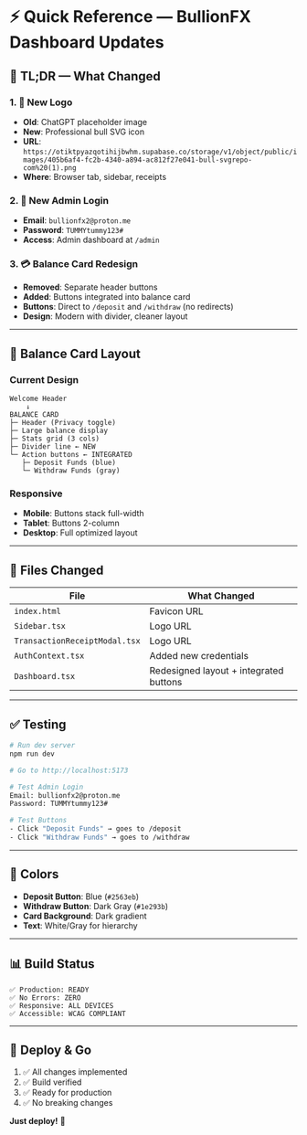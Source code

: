 # ⚡ Quick Reference — BullionFX Dashboard Updates

## 🚀 TL;DR — What Changed

### 1. 🐂 New Logo
- **Old**: ChatGPT placeholder image
- **New**: Professional bull SVG icon
- **URL**: `https://otiktpyazqotihijbwhm.supabase.co/storage/v1/object/public/images/405b6af4-fc2b-4340-a894-ac812f27e041-bull-svgrepo-com%20(1).png`
- **Where**: Browser tab, sidebar, receipts

### 2. 🔐 New Admin Login
- **Email**: `bullionfx2@proton.me`
- **Password**: `TUMMYtummy123#`
- **Access**: Admin dashboard at `/admin`

### 3. 💳 Balance Card Redesign
- **Removed**: Separate header buttons
- **Added**: Buttons integrated into balance card
- **Buttons**: Direct to `/deposit` and `/withdraw` (no redirects)
- **Design**: Modern with divider, cleaner layout

---

## 📱 Balance Card Layout

### Current Design
```
Welcome Header
    ↓
BALANCE CARD
├─ Header (Privacy toggle)
├─ Large balance display
├─ Stats grid (3 cols)
├─ Divider line ← NEW
└─ Action buttons ← INTEGRATED
   ├─ Deposit Funds (blue)
   └─ Withdraw Funds (gray)
```

### Responsive
- **Mobile**: Buttons stack full-width
- **Tablet**: Buttons 2-column
- **Desktop**: Full optimized layout

---

## 🔧 Files Changed

| File | What Changed |
|------|-------------|
| `index.html` | Favicon URL |
| `Sidebar.tsx` | Logo URL |
| `TransactionReceiptModal.tsx` | Logo URL |
| `AuthContext.tsx` | Added new credentials |
| `Dashboard.tsx` | Redesigned layout + integrated buttons |

---

## ✅ Testing

```bash
# Run dev server
npm run dev

# Go to http://localhost:5173

# Test Admin Login
Email: bullionfx2@proton.me
Password: TUMMYtummy123#

# Test Buttons
- Click "Deposit Funds" → goes to /deposit
- Click "Withdraw Funds" → goes to /withdraw
```

---

## 🎨 Colors

- **Deposit Button**: Blue (`#2563eb`)
- **Withdraw Button**: Dark Gray (`#1e293b`)
- **Card Background**: Dark gradient
- **Text**: White/Gray for hierarchy

---

## 📊 Build Status

```
✅ Production: READY
✅ No Errors: ZERO
✅ Responsive: ALL DEVICES
✅ Accessible: WCAG COMPLIANT
```

---

## 🚀 Deploy & Go

1. ✅ All changes implemented
2. ✅ Build verified
3. ✅ Ready for production
4. ✅ No breaking changes

**Just deploy!** 🎯

